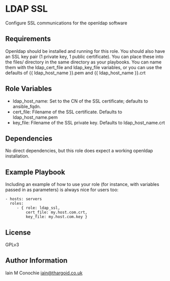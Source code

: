 LDAP SSL
=========

Configure SSL communications for the openldap software

Requirements
------------

Openldap should be installed and running for this role.
You should also have an SSL key pair (1 private key, 1 public certificate).
You can place these into the files/ directory in the same directory as your playbooks.
You can name them with the ldap_cert_file and ldap_key_file variables, or you can use the
 defaults of {{ ldap_host_name }}.pem and {{ ldap_host_name }}.crt

Role Variables
--------------

  - ldap_host_name: Set to the CN of the SSL certificate; defaults to ansible_fqdn.
  - cert_file: Filename of the SSL certificate. Defaults to ldap_host_name.pem
  - key_file: Filename of the SSL private key. Defaults to ldap_host_name.crt

Dependencies
------------

No direct dependencies, but this role does expect a working openldap installation.

Example Playbook
----------------

Including an example of how to use your role (for instance, with variables passed in as parameters) is always nice for users too:

    - hosts: servers
      roles:
         - { role: ldap_ssl,
             cert_file: my.host.com.crt,
             key_file: my.host.com.key }

License
-------

GPLv3

Author Information
------------------

Iain M Conochie <iain@thargoid.co.uk>
